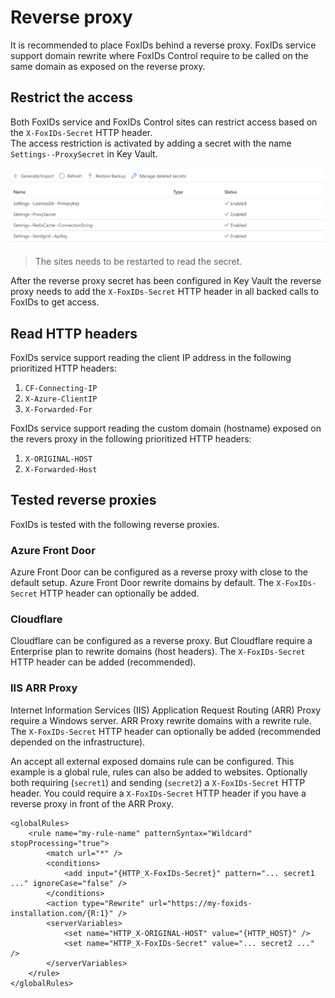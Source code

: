 # Reverse proxy
It is recommended to place FoxIDs behind a reverse proxy. FoxIDs service support domain rewrite where FoxIDs Control require to be called on the same domain as exposed on the reverse proxy.

## Restrict the access
Both FoxIDs service and FoxIDs Control sites can restrict access based on the `X-FoxIDs-Secret` HTTP header.  
The access restriction is activated by adding a secret with the name `Settings--ProxySecret` in Key Vault.

![Configure reverse proxy secret](images/configure-reverse-proxy-secret.png)

> The sites needs to be restarted to read the secret.

After the reverse proxy secret has been configured in Key Vault the reverse proxy needs to add the `X-FoxIDs-Secret` HTTP header in all backed calls to FoxIDs to get access.

## Read HTTP headers
FoxIDs service support reading the client IP address in the following prioritized HTTP headers:

 1. `CF-Connecting-IP`
 2. `X-Azure-ClientIP`
 3. `X-Forwarded-For`

FoxIDs service support reading the custom domain (hostname) exposed on the revers proxy in the following prioritized HTTP headers:

 1. `X-ORIGINAL-HOST`
 2. `X-Forwarded-Host`

## Tested reverse proxies
FoxIDs is tested with the following reverse proxies.
 
### Azure Front Door
Azure Front Door can be configured as a reverse proxy with close to the default setup. Azure Front Door rewrite domains by default. The `X-FoxIDs-Secret` HTTP header can optionally be added.

### Cloudflare
Cloudflare can be configured as a reverse proxy. But Cloudflare require a Enterprise plan to rewrite domains (host headers). The `X-FoxIDs-Secret` HTTP header can be added (recommended).

### IIS ARR Proxy
Internet Information Services (IIS) Application Request Routing (ARR) Proxy require a Windows server. ARR Proxy rewrite domains with a rewrite rule. The `X-FoxIDs-Secret` HTTP header can optionally be added (recommended depended on the infrastructure).

An accept all external exposed domains rule can be configured. This example is a global rule, rules can also be added to websites. Optionally both requiring (`secret1`) and sending (`secret2`) a `X-FoxIDs-Secret` HTTP header. You could require a `X-FoxIDs-Secret` HTTP header if you have a reverse proxy in front of the ARR Proxy.

    <globalRules>
        <rule name="my-rule-name" patternSyntax="Wildcard" stopProcessing="true">
            <match url="*" />
            <conditions>
                <add input="{HTTP_X-FoxIDs-Secret}" pattern="... secret1 ..." ignoreCase="false" />
            </conditions>                                                
            <action type="Rewrite" url="https://my-foxids-installation.com/{R:1}" />
            <serverVariables>
                <set name="HTTP_X-ORIGINAL-HOST" value="{HTTP_HOST}" />
                <set name="HTTP_X-FoxIDs-Secret" value="... secret2 ..." />
            </serverVariables>
        </rule>
    </globalRules>
